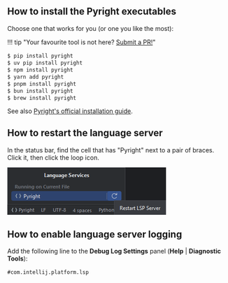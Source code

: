 ## How to install the Pyright executables

Choose one that works for you (or one you like the most):

!!! tip "Your favourite tool is not here? [Submit a PR!][1]"

```shell
$ pip install pyright
$ uv pip install pyright
$ npm install pyright
$ yarn add pyright
$ pnpm install pyright
$ bun install pyright
$ brew install pyright
```

See also [Pyright's official installation guide][2].


## How to restart the language server

In the status bar, find the cell that has
"Pyright" next to a pair of braces.
Click it, then click the loop icon.

![](assets/lsp-restart-server-button.png)


## How to enable language server logging

Add the following line to the <b>Debug Log Settings</b> panel
(<b>Help</b> | <b>Diagnostic Tools</b>):

```text
#com.intellij.platform.lsp
```


  [1]: https://github.com/InSyncWithFoo/pyright-for-pycharm/blob/master/CONTRIBUTING.md
  [2]: https://microsoft.github.io/pyright/#/installation?id=command-line
